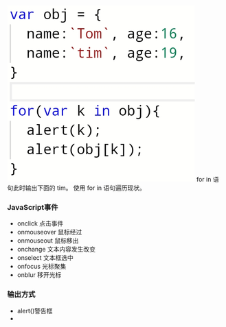 ![输入图片说明](/imgs/2024-05-17/UKxNwArwbGBQLY3p.jpeg)
for in 语句此时输出下面的 tim。
使用 for in 语句遍历现状。

### JavaScript事件

 - onclick 点击事件
 - onmouseover 鼠标经过
 - onmouseout 鼠标移出
 - onchange 文本内容发生改变
 - onselect 文本框选中
 - onfocus 光标聚集
 - onblur 移开光标
### 输出方式
 - alert()警告框
 - 

<!--stackedit_data:
eyJoaXN0b3J5IjpbNDA3MzU1Njg3LC0xNTIyNzQ1OTA4LC0yMD
g4NzQ2NjEyLC0xMDgxMDM3MjldfQ==
-->